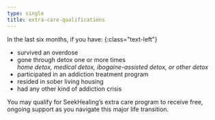 ```yaml
---
type: single
title: extra-care-qualifications
---
```


In the last six months, if you have:
{:class="text-left"}

- survived an overdose
- gone through detox one or more times<br><i>home detox, medical detox, ibogaine-assisted detox, or other detox</i>
- participated in an addiction treatment program
- resided in sober living housing
- had any other kind of addiction crisis

You may qualify for SeekHealing’s extra care program to receive free, ongoing support as you navigate this major life transition.
